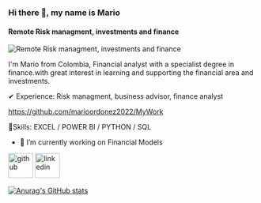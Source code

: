 ### Hi there 👋, my name is Mario
#### Remote Risk managment, investments and finance
![Remote Risk managment, investments and finance](https://media-exp1.licdn.com/dms/image/C4E16AQGzwBhB595_8g/profile-displaybackgroundimage-shrink_350_1400/0/1660654804387?e=1666828800&v=beta&t=JC_mqZYZTJCm0EPTjYnQ6fxoGDFCZiA2UgPIwjcbEtc)

I'm Mario from Colombia, Financial analyst with a specialist degree in finance.with great interest in learning and supporting the financial area and investments. 

✔ Experience: Risk managment, business advisor, finance analyst

https://github.com/marioordonez2022/MyWork

🧠Skills: EXCEL / POWER BI / PYTHON / SQL

- 🔭 I’m currently working on Financial Models 


[<img src='https://cdn.jsdelivr.net/npm/simple-icons@3.0.1/icons/github.svg' alt='github' height='50'>](https://github.com/marioordonez2022)  [<img src='https://cdn.jsdelivr.net/npm/simple-icons@3.0.1/icons/linkedin.svg' alt='linkedin' height='50'>](https://www.linkedin.com/in/https://www.linkedin.com/in/mario-ordonez//)  

[![Anurag's GitHub stats](https://github-readme-stats.vercel.app/api?username=marioordonez2022&theme=dark&show_icons=true)](https://github.com/anuraghazra/github-readme-stats)

